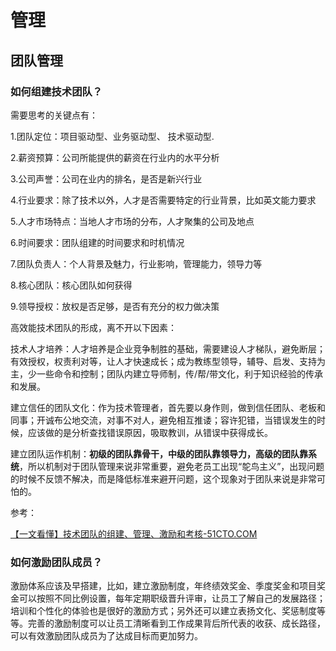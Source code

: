 # 管理

## 团队管理


### 如何组建技术团队？


需要思考的关键点有：

1.团队定位：项目驱动型、业务驱动型、 技术驱动型.

2.薪资预算：公司所能提供的薪资在行业内的水平分析

3.公司声誉：公司在业内的排名，是否是新兴行业

4.行业要求：除了技术以外，人才是否需要特定的行业背景，比如英文能力要求

5.人才市场特点：当地人才市场的分布，人才聚集的公司及地点

6.时间要求：团队组建的时间要求和时机情况

7.团队负责人：个人背景及魅力，行业影响，管理能力，领导力等

8.核心团队：核心团队如何获得

9.领导授权：放权是否足够，是否有充分的权力做决策

高效能技术团队的形成，离不开以下因素：

技术人才培养：人才培养是企业竞争制胜的基础，需要建设人才梯队，避免断层；有效授权，权责利对等，让人才快速成长；成为教练型领导，辅导、启发、支持为主，少一些命令和控制；团队内建立导师制，传/帮/带文化，利于知识经验的传承和发展。

建立信任的团队文化：作为技术管理者，首先要以身作则，做到信任团队、老板和同事；开诚布公地交流，对事不对人，避免相互推诿；容许犯错，当错误发生的时候，应该做的是分析查找错误原因，吸取教训，从错误中获得成长。

建立团队运作机制：**初级的团队靠骨干，中级的团队靠领导力，高级的团队靠系统**，所以机制对于团队管理来说非常重要，避免老员工出现“鸵鸟主义”，出现问题的时候不反馈不解决，而是降低标准来避开问题，这个现象对于团队来说是非常可怕的。


参考：

[【一文看懂】技术团队的组建、管理、激励和考核-51CTO.COM](https://www.51cto.com/article/599105.html)


### 如何激励团队成员？

激励体系应该及早搭建，比如，建立激励制度，年终绩效奖金、季度奖金和项目奖金可以按照不同比例设置，每年定期职级晋升评审，让员工了解自己的发展路径；培训和个性化的体验也是很好的激励方式；另外还可以建立表扬文化、奖惩制度等等。完善的激励制度可以让员工清晰看到工作成果背后所代表的收获、成长路径，可以有效激励团队成员为了达成目标而更加努力。



